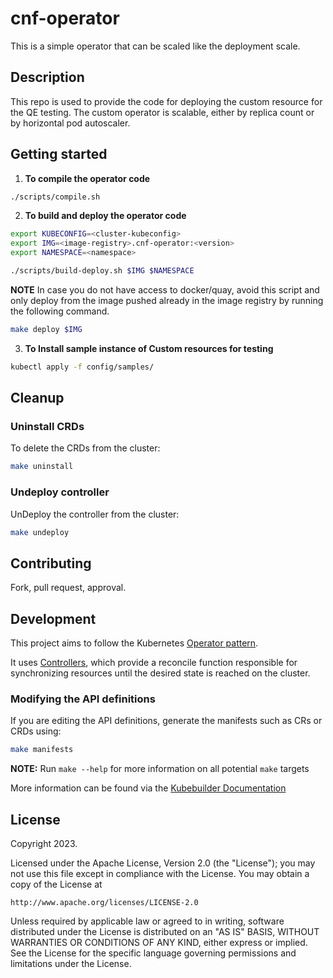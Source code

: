 # cnf-operator
This is a simple operator that can be scaled like the deployment scale.

## Description
This repo is used to provide the code for deploying the custom resource for the QE testing. The custom operator is scalable, either by replica count or by horizontal pod autoscaler.

## Getting started

1. **To compile the operator code**

```sh
./scripts/compile.sh
```

2. **To build and deploy the operator code**

```sh
export KUBECONFIG=<cluster-kubeconfig>
export IMG=<image-registry>.cnf-operator:<version>
export NAMESPACE=<namespace>

./scripts/build-deploy.sh $IMG $NAMESPACE
```

**NOTE** In case you do not have access to docker/quay, avoid this script and only deploy from the image pushed already in the image registry by running the following command.

```sh
make deploy $IMG
```

3. **To Install sample instance of Custom resources for testing**

```sh
kubectl apply -f config/samples/
```

## Cleanup
### Uninstall CRDs
To delete the CRDs from the cluster:

```sh
make uninstall
```

### Undeploy controller
UnDeploy the controller from the cluster:

```sh
make undeploy
```

## Contributing
Fork, pull request, approval.
## Development
This project aims to follow the Kubernetes [Operator pattern](https://kubernetes.io/docs/concepts/extend-kubernetes/operator/).

It uses [Controllers](https://kubernetes.io/docs/concepts/architecture/controller/),
which provide a reconcile function responsible for synchronizing resources until the desired state is reached on the cluster.
### Modifying the API definitions
If you are editing the API definitions, generate the manifests such as CRs or CRDs using:

```sh
make manifests
```


**NOTE:** Run `make --help` for more information on all potential `make` targets

More information can be found via the [Kubebuilder Documentation](https://book.kubebuilder.io/introduction.html)

## License

Copyright 2023.

Licensed under the Apache License, Version 2.0 (the "License");
you may not use this file except in compliance with the License.
You may obtain a copy of the License at

    http://www.apache.org/licenses/LICENSE-2.0

Unless required by applicable law or agreed to in writing, software
distributed under the License is distributed on an "AS IS" BASIS,
WITHOUT WARRANTIES OR CONDITIONS OF ANY KIND, either express or implied.
See the License for the specific language governing permissions and
limitations under the License.

